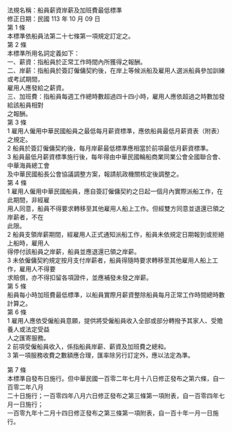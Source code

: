 法規名稱：船員薪資岸薪及加班費最低標準  
修正日期：民國 113 年 10 月 09 日  
第 1 條  
本標準依船員法第二十七條第一項規定訂定之。  
第 2 條  
本標準所用名詞定義如下：  
一、薪資：指船員於正常工作時間內所獲得之報酬。  
二、岸薪：指船員於簽訂僱傭契約後，在岸上等候派船及雇用人選派船員參加訓練或考試期間，  
雇用人應發給之薪資。  
三、加班費：指船員每週工作總時數超過四十四小時，雇用人應依超過之時數加發給該船員相對  
之報酬。  
第 3 條  
1 雇用人僱用中華民國船員之最低每月薪資標準，應依船員最低月薪資表（附表）之規定。  
2 船員於簽訂僱傭契約後，每月岸薪最低標準應相當於前項最低月薪資標準。  
3 船員最低月薪資標準施行後，每年得由中華民國輪船商業同業公會全國聯合會、中華海員總工會  
及中華民國船長公會協議調整方案，報請航政機關核定後調整之。  
第 4 條  
1 雇用人僱用中華民國船員，應自簽訂僱傭契約之日起一個月內實際派船工作，在此期間，非經雇  
用人同意，船員不得要求轉移至其他雇用人船上工作。但經雙方同意並退還已領之岸薪者，不在  
此限。  
2 船員支領岸薪期間，經雇用人正式通知派船工作，船員未依規定日期報到或拒絕上船時，雇用人  
得停付該船員之岸薪，船員並應退還已領之岸薪。  
3 未依僱傭契約規定按月支付岸薪者，船員得隨時要求轉移至其他雇用人船上工作，雇用人不得要  
求賠償，亦不得扣留各項證件，並應補發未發之岸薪。  
第 5 條  
船員每小時加班費最低標準，以船員實際月薪資整除船員每月正常工作時間總時數計算之。  
第 6 條  
1 雇用人應依受僱船員意願，提供將受僱船員收入全部或部分轉撥予其家人、受贍養人或法定受益  
人之匯寄服務。  
2 前項受僱船員收入，係指船員岸薪、薪資及加班費之總和。  
3 第一項服務收費之數額應合理，匯率除另行訂定外，應以法定為準。  


第 7 條  
本標準自發布日施行。但中華民國一百零二年七月十八日修正發布之第六條，自一百零二年八月  
二十日施行；一百零四年八月六日修正發布之第三條第一項附表，自一百零四年七月一日施行；  
一百零九年十二月十四日修正發布之第三條第一項附表，自一百十年一月一日施行。  



